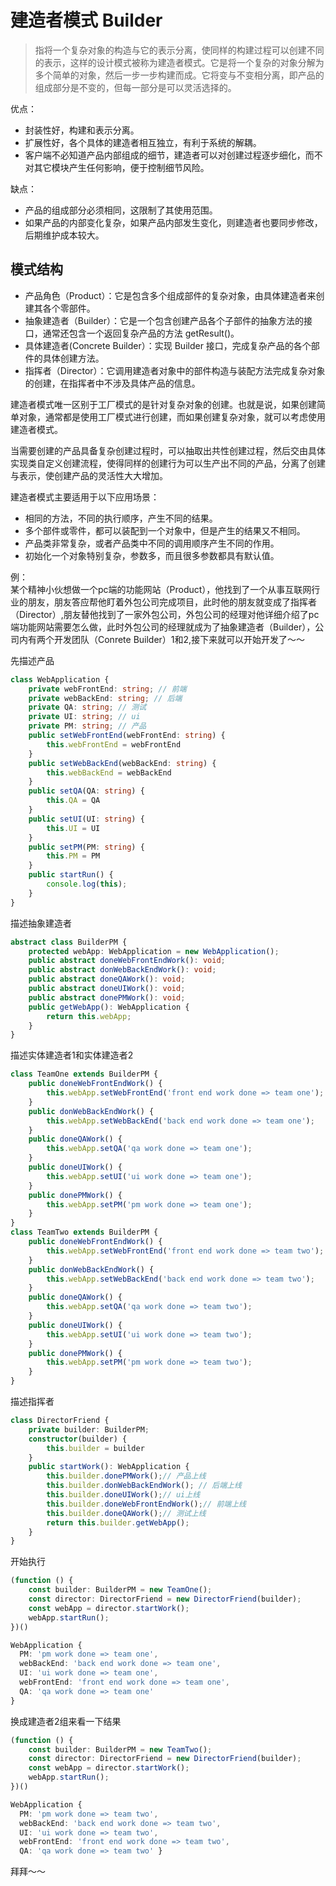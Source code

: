 # 建造者模式 Builder

> 指将一个复杂对象的构造与它的表示分离，使同样的构建过程可以创建不同的表示，这样的设计模式被称为建造者模式。它是将一个复杂的对象分解为多个简单的对象，然后一步一步构建而成。它将变与不变相分离，即产品的组成部分是不变的，但每一部分是可以灵活选择的。

优点：
- 封装性好，构建和表示分离。
- 扩展性好，各个具体的建造者相互独立，有利于系统的解耦。
- 客户端不必知道产品内部组成的细节，建造者可以对创建过程逐步细化，而不对其它模块产生任何影响，便于控制细节风险。


缺点：
- 产品的组成部分必须相同，这限制了其使用范围。
- 如果产品的内部变化复杂，如果产品内部发生变化，则建造者也要同步修改，后期维护成本较大。


## 模式结构

- 产品角色（Product）：它是包含多个组成部件的复杂对象，由具体建造者来创建其各个零部件。
- 抽象建造者（Builder）：它是一个包含创建产品各个子部件的抽象方法的接口，通常还包含一个返回复杂产品的方法 getResult()。
- 具体建造者(Concrete Builder）：实现 Builder 接口，完成复杂产品的各个部件的具体创建方法。
- 指挥者（Director）：它调用建造者对象中的部件构造与装配方法完成复杂对象的创建，在指挥者中不涉及具体产品的信息。


建造者模式唯一区别于工厂模式的是针对复杂对象的创建。也就是说，如果创建简单对象，通常都是使用工厂模式进行创建，而如果创建复杂对象，就可以考虑使用建造者模式。

当需要创建的产品具备复杂创建过程时，可以抽取出共性创建过程，然后交由具体实现类自定义创建流程，使得同样的创建行为可以生产出不同的产品，分离了创建与表示，使创建产品的灵活性大大增加。

建造者模式主要适用于以下应用场景：

- 相同的方法，不同的执行顺序，产生不同的结果。
- 多个部件或零件，都可以装配到一个对象中，但是产生的结果又不相同。
- 产品类非常复杂，或者产品类中不同的调用顺序产生不同的作用。
- 初始化一个对象特别复杂，参数多，而且很多参数都具有默认值。

例：  
某个精神小伙想做一个pc端的功能网站（Product），他找到了一个从事互联网行业的朋友，朋友答应帮他盯着外包公司完成项目，此时他的朋友就变成了指挥者（Director）,朋友替他找到了一家外包公司，外包公司的经理对他详细介绍了pc端功能网站需要怎么做，此时外包公司的经理就成为了抽象建造者（Builder），公司内有两个开发团队（Conrete Builder）1和2,接下来就可以开始开发了～～

先描述产品
```ts
class WebApplication {
    private webFrontEnd: string; // 前端
    private webBackEnd: string; // 后端
    private QA: string; // 测试
    private UI: string; // ui
    private PM: string; // 产品
    public setWebFrontEnd(webFrontEnd: string) {
        this.webFrontEnd = webFrontEnd
    }
    public setWebBackEnd(webBackEnd: string) {
        this.webBackEnd = webBackEnd
    }
    public setQA(QA: string) {
        this.QA = QA
    }
    public setUI(UI: string) {
        this.UI = UI
    }
    public setPM(PM: string) {
        this.PM = PM
    }
    public startRun() {
        console.log(this);
    }
}
```

描述抽象建造者
```ts
abstract class BuilderPM {
    protected webApp: WebApplication = new WebApplication();
    public abstract doneWebFrontEndWork(): void;
    public abstract donWebBackEndWork(): void;
    public abstract doneQAWork(): void;
    public abstract doneUIWork(): void;
    public abstract donePMWork(): void;
    public getWebApp(): WebApplication {
        return this.webApp;
    }
}
```

描述实体建造者1和实体建造者2
```ts
class TeamOne extends BuilderPM {
    public doneWebFrontEndWork() {
        this.webApp.setWebFrontEnd('front end work done => team one');
    }
    public donWebBackEndWork() {
        this.webApp.setWebBackEnd('back end work done => team one');
    }
    public doneQAWork() {
        this.webApp.setQA('qa work done => team one');
    }
    public doneUIWork() {
        this.webApp.setUI('ui work done => team one');
    }
    public donePMWork() {
        this.webApp.setPM('pm work done => team one');
    }
}
class TeamTwo extends BuilderPM {
    public doneWebFrontEndWork() {
        this.webApp.setWebFrontEnd('front end work done => team two');
    }
    public donWebBackEndWork() {
        this.webApp.setWebBackEnd('back end work done => team two');
    }
    public doneQAWork() {
        this.webApp.setQA('qa work done => team two');
    }
    public doneUIWork() {
        this.webApp.setUI('ui work done => team two');
    }
    public donePMWork() {
        this.webApp.setPM('pm work done => team two');
    }
}
```

描述指挥者
```ts
class DirectorFriend {
    private builder: BuilderPM;
    constructor(builder) {
        this.builder = builder
    }
    public startWork(): WebApplication {
        this.builder.donePMWork();// 产品上线
        this.builder.donWebBackEndWork(); // 后端上线
        this.builder.doneUIWork();// ui上线
        this.builder.doneWebFrontEndWork();// 前端上线
        this.builder.doneQAWork();// 测试上线
        return this.builder.getWebApp();
    }
}
```

开始执行
```ts
(function () {
    const builder: BuilderPM = new TeamOne();
    const director: DirectorFriend = new DirectorFriend(builder);
    const webApp = director.startWork();
    webApp.startRun();
})()
```

```ts
WebApplication {
  PM: 'pm work done => team one',
  webBackEnd: 'back end work done => team one',
  UI: 'ui work done => team one',
  webFrontEnd: 'front end work done => team one',
  QA: 'qa work done => team one' 
}
```

换成建造者2组来看一下结果
```ts
(function () {
    const builder: BuilderPM = new TeamTwo();
    const director: DirectorFriend = new DirectorFriend(builder);
    const webApp = director.startWork();
    webApp.startRun();
})()
```

```ts
WebApplication {
  PM: 'pm work done => team two',
  webBackEnd: 'back end work done => team two',
  UI: 'ui work done => team two',
  webFrontEnd: 'front end work done => team two',
  QA: 'qa work done => team two' }
```

拜拜～～